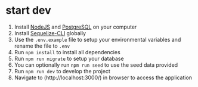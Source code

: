 # start dev

1. Install [NodeJS](https://nodejs.org/) and [PostgreSQL](https://www.postgresql.org/) on your computer
2. Install [Sequelize-CLI](https://www.npmjs.com/package/sequelize-cli) globally
3. Use the `.env.example` file to setup your environmental variables and rename the file to `.env`
4. Run `npm install` to install all dependencies
5. Run `npm run migrate` to setup your database
6. You can optionally run `npm run seed` to use the seed data provided
7. Run `npm run dev` to develop the project
8. Navigate to (http://localhost:3000/) in browser to access the application